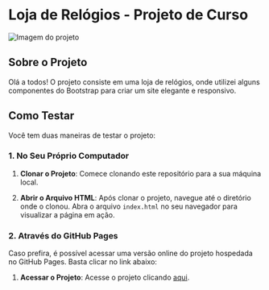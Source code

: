# Loja de Relógios - Projeto de Curso

![Imagem do projeto](https://github.com/Ruan-Moraes/Bootstrap_Loja-de-relogio/assets/129057792/39ff3a84-8944-401f-ba42-dd0d14039d36)

## Sobre o Projeto

Olá a todos! O projeto consiste em uma loja de relógios, onde utilizei alguns componentes do Bootstrap para criar um site elegante e responsivo.

## Como Testar

Você tem duas maneiras de testar o projeto:

### 1. No Seu Próprio Computador

1. **Clonar o Projeto**: Comece clonando este repositório para a sua máquina local.

2. **Abrir o Arquivo HTML**: Após clonar o projeto, navegue até o diretório onde o clonou. Abra o arquivo `index.html` no seu navegador para visualizar a página em ação.

### 2. Através do GitHub Pages

Caso prefira, é possível acessar uma versão online do projeto hospedada no GitHub Pages. Basta clicar no link abaixo:

1. **Acessar o Projeto**: Acesse o projeto clicando [aqui](https://ruan-moraes.github.io/Loja-de-relogio/).